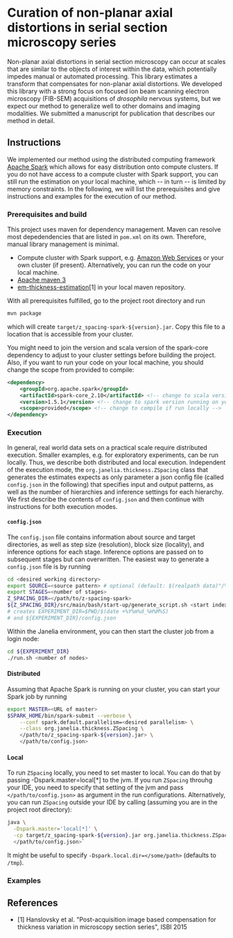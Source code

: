 # Curation of non-planar axial distortions in serial section microscopy series

Non-planar axial distortions in serial section microscopy can occur at scales that are similar to the objects of interest within the data, which potentially impedes manual or automated processing. This library estimates a transform that compensates for non-planar axial distortions. We developed this library with a strong focus on focused ion beam scanning electron microscopy (FIB-SEM) acquisitions of *drosophila* nervous systems, but we expect our method to generalize well to other domains and imaging modalities. We submitted a manuscript for publication that describes our method in detail.

## Instructions
We implemented our method using the distributed computing framework [Apache Spark](http://spark.apache.org/) which allows for easy distribution onto compute clusters. If you do not have access to a compute cluster with Spark support, you can still run the estimation on your local machine, which -- in turn -- is limited by memory constraints. In the following, we will list the prerequisites and give instructions and examples for the execution of our method.

### Prerequisites and build
This project uses maven for dependency management. Maven can resolve most depedendencies that are listed in `pom.xml` on its own. Therefore, manual library management is minimal.

- Compute cluster with Spark support, e.g. [Amazon Web Services](https://aws.amazon.com/elasticmapreduce/details/spark/) or your own cluster (if present). Alternatively, you can run the code on your local machine.
- [Apache maven 3](https://maven.apache.org/)
- [em-thickness-estimation](https://github.com/saalfeldlab/em-thickness-estimation)[1] in your local maven repository.

With all prerequisites fulfilled, go to the project root directory and run
```bash
mvn package
```
which will create `target/z_spacing-spark-${version}.jar`. Copy this file to a location that is accessible from your cluster.

You might need to join the version and scala version of the spark-core dependency to adjust to your cluster settings before building the project. Also, if you want to run your code on your local machine, you should change the scope from provided to compile:
```xml
<dependency>
    <groupId>org.apache.spark</groupId>
    <artifactId>spark-core_2.10</artifactId> <!-- change to scala version running on your cluster -->
    <version>1.5.1</version> <!-- change to spark version running on your cluster -->
    <scope>provided</scope> <!-- change to compile if run locally -->
</dependency>
```

### Execution
In general, real world data sets on a practical scale require distributed execution. Smaller examples, e.g. for exploratory experiments, can be run locally. Thus, we describe both distributed and local execution. Independent of the execution mode, the `org.janelia.thickness.ZSpacing` class that generates the estimates expects as only parameter a json config file (called `config.json` in the following) that specifies input and output patterns, as well as the number of hierarchies and inference settings for each hierarchy. We first describe the contents of `config.json` and then continue with instructions for both execution modes.

#### `config.json`
The `config.json` file contains information about source and target directories, as well as step size (resolution), block size (locality), and inference options for each stage. Inference options are passed on to subsequent stages but can overwritten. The easiest way to generate a `config.json` file is by running
```bash
cd <desired working directory>
export SOURCE=<source pattern> # optional (default: $(realpath data)"/%04d.tif")
export STAGES=<number of stages>
Z_SPACING_DIR=</path/to/z-spacing-spark>
${Z_SPACING_DIR}/src/main/bash/start-up/generate_script.sh <start index> <stop index>
# creates EXPERIMENT_DIR=$PWD/$(date +%Y%m%d_%H%M%S)
# and ${EXPERIMENT_DIR}/config.json
```
Within the Janelia environment, you can then start the cluster job from a login node:
```bash
cd ${EXPERIMENT_DIR}
./run.sh <number of nodes>
```


#### Distributed
Assuming that Apache Spark is running on your cluster, you can start your Spark job by running
```bash
export MASTER=<URL of master>
$SPARK_HOME/bin/spark-submit --verbose \
    --conf spark.default.parallelism=<desired parallelism> \
    --class org.janelia.thickness.ZSpacing \
    </path/to/z_spacing-spark-${version}.jar> \
    </path/to/config.json>
```

#### Local
To run `ZSpacing` locally, you need to set master to local. You can do that by passing -Dspark.master=local[*] to the jvm. If you run `ZSpacing` throuhg your IDE, you need to specify that setting of the jvm and pass `</path/to/config.json>` as argument in the run configurations. Alternatively, you can run `ZSpacing` outside your IDE by calling (assuming you are in the project root directory):
```bash
java \
  -Dspark.master='local[*]' \
  -cp target/z_spacing-spark-${version}.jar org.janelia.thickness.ZSpacing \ 
  </path/to/config.json>`
```
It might be useful to specify `-Dspark.local.dir=</some/path>` (defaults to `/tmp`).


### Examples


## References
 - [1] Hanslovsky et al. "Post-acquisition image based compensation for thickness variation in microscopy section series", ISBI 2015
